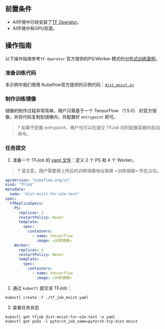 ## 前置条件

- AI环境中已经安装了[TF Operator]()。
- AI环境中有GPU资源。

## 操作指南
以下操作指南参考`TF-Operator` 官方提供的PS/Worker 模式的[分布式训练案例](https://github.com/kubeflow/tf-operator/tree/master/examples/v1/dist-mnist)。

### 准备训练代码

本示例中我们使用 Kubeflow官方提供的示例代码：[`dist_mnist.py`](https://github.com/kubeflow/tf-operator/blob/master/examples/v1/dist-mnist/dist_mnist.py)

### 制作训练镜像

镜像的制作过程非常简单。用户只需基于一个 TensorFlow （1.5.0） 的官方镜像，并将代码复制到镜像内，并配置好 `entrypoint` 即可。
>? 如果不配置 entrypoint，用户也可以在提交 TFJob 的时配置容器的启动命令。

### 任务提交

1. 准备一个 TFJob 的 [yaml 文件](https://raw.githubusercontent.com/kubeflow/tf-operator/master/examples/v1/dist-mnist/tf_job_mnist.yaml)：定义 2 个 PS 和 4 个 Worker。
>? 请注意，用户需要用上传后的训练镜像地址替换 <训练镜像> 所在占位。

```yaml
apiVersion: "kubeflow.org/v1"
kind: "TFJob"
metadata:
  name: "dist-mnist-for-e2e-test"
spec:
  tfReplicaSpecs:
    PS:
      replicas: 2
      restartPolicy: Never
      template:
        spec:
          containers:
            - name: tensorflow
              image: <训练镜像>
    Worker:
      replicas: 4
      restartPolicy: Never
      template:
        spec:
          containers:
            - name: tensorflow
              image: <训练镜像>
```

2. 通过 `kubectl` 提交该 TFJob：

```shell
kubectl create -f ./tf_job_mnist.yaml
```

3. 查看任务状态
```shell
kubectl get tfjob dist-mnist-for-e2e-test -o yaml
kubectl get pods -l pytorch_job_name=pytorch-tcp-dist-mnist 
```

